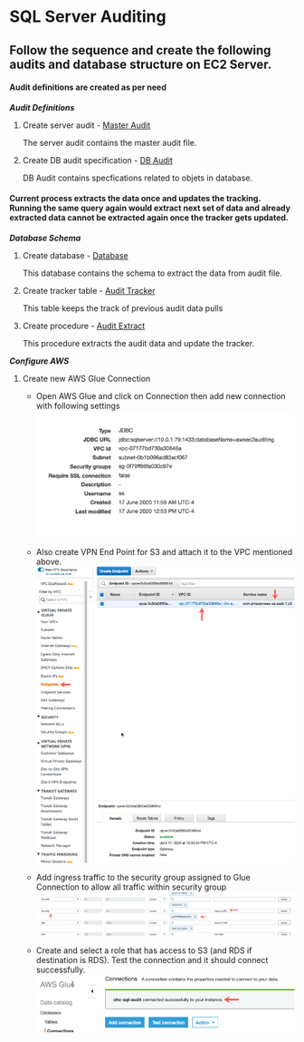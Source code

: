 # SQL Server Auditing

## Follow the sequence and create the following audits and database structure on EC2 Server.



#### Audit definitions are created as per need

***Audit Definitions***

1. Create server audit - [Master Audit](auditspec/masteraudit/masteraudit.audit.sql)

    The server audit contains the master audit file.

2. Create DB audit specification  - [DB Audit](auditspec/databaseaudit/dbaudit.audit.sql)

    DB Audit contains specfications related to objets in database.

#### Current process extracts the data once and updates the tracking. Running the same query again would extract next set of data and already extracted data cannot be extracted again once the tracker gets updated.

***Database Schema***

1. Create database - [Database](awsec2auditing/awsec2auditing.db.sql)

    This database contains the schema to extract the data from audit file.

2. Create tracker table - [Audit Tracker](awsec2auditing/dbo.audittracker.table.sql)

    This table keeps the track of previous audit data pulls

3. Create procedure - [Audit Extract](awsec2auditing/dbo.auditextract.procedure.sql)

    This procedure extracts the audit data and update the tracker. 

***Configure AWS***

1. Create new AWS Glue Connection

    * Open AWS Glue and click on Connection then add new connection with following settings
     ![connection](connection.png)

    * Also create VPN End Point for S3 and attach it to the VPC mentioned above.
    ![endpoint](endpoint.png)

    * Add ingress traffic to the security group assigned to Glue Connection to allow all traffic within security group
    ![ingress](ingress.png)

    * Create and select a role that has access to S3 (and RDS if destination is RDS). Test the connection and it should connect successfully.
    ![connection](connsuccess.png)


